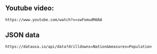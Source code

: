 

## Youtube video:

```commandline
https://www.youtube.com/watch?v=swFomudMdAA
```

## JSON data

```commandline
https://datausa.io/api/data?drilldowns=Nation&measures=Population
```